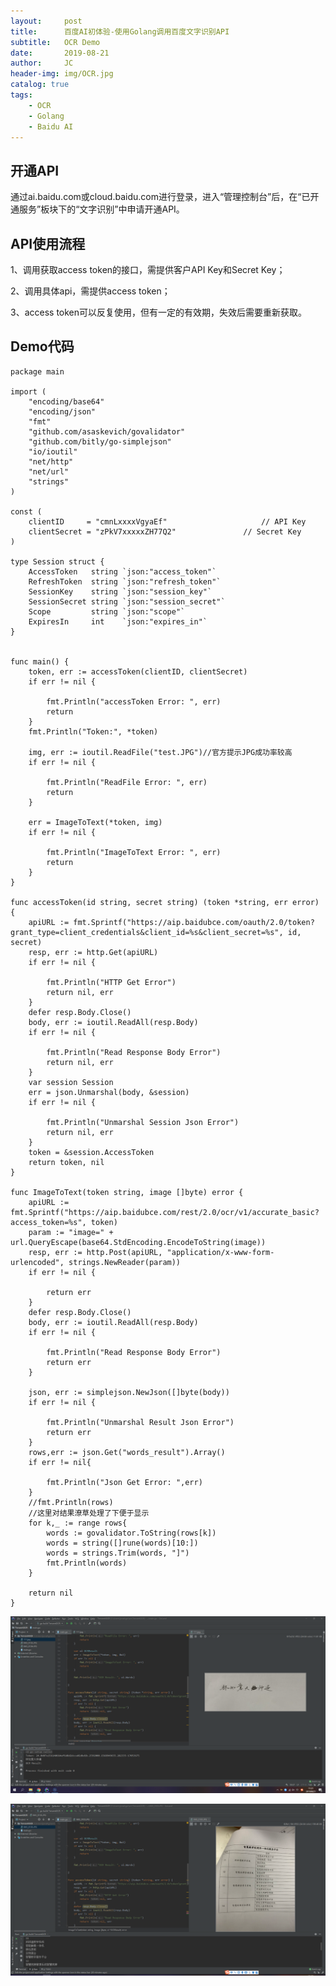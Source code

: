 ```yaml
---
layout:     post
title:      百度AI初体验-使用Golang调用百度文字识别API
subtitle:   OCR Demo
date:       2019-08-21
author:     JC
header-img: img/OCR.jpg
catalog: true
tags:
    - OCR
    - Golang
    - Baidu AI
---
```


## 开通API

通过ai.baidu.com或cloud.baidu.com进行登录，进入“管理控制台”后，在“已开通服务”板块下的“文字识别”中申请开通API。

## API使用流程

1、调用获取access token的接口，需提供客户API Key和Secret Key；

2、调用具体api，需提供access token；

3、access token可以反复使用，但有一定的有效期，失效后需要重新获取。

## Demo代码

	package main

	import (
		"encoding/base64"
		"encoding/json"
		"fmt"
		"github.com/asaskevich/govalidator"
		"github.com/bitly/go-simplejson"
		"io/ioutil"
		"net/http"
		"net/url"
		"strings"
	)

	const (
		clientID     = "cmnLxxxxVgyaEf"           			// API Key
		clientSecret = "zPkV7xxxxxZH77Q2"  				// Secret Key
	)

	type Session struct {
		AccessToken   string `json:"access_token"`
		RefreshToken  string `json:"refresh_token"`
		SessionKey    string `json:"session_key"`
		SessionSecret string `json:"session_secret"`
		Scope         string `json:"scope"`
		ExpiresIn     int    `json:"expires_in"`
	}


	func main() {
		token, err := accessToken(clientID, clientSecret)
		if err != nil {
			
			fmt.Println("accessToken Error: ", err)
			return
		}
		fmt.Println("Token:", *token)

		img, err := ioutil.ReadFile("test.JPG")//官方提示JPG成功率较高
		if err != nil {
		
			fmt.Println("ReadFile Error: ", err)
			return
		}

		err = ImageToText(*token, img)
		if err != nil {
		
			fmt.Println("ImageToText Error: ", err)
			return
		}
	}

	func accessToken(id string, secret string) (token *string, err error) {
		apiURL := fmt.Sprintf("https://aip.baidubce.com/oauth/2.0/token?grant_type=client_credentials&client_id=%s&client_secret=%s", id, secret)
		resp, err := http.Get(apiURL)
		if err != nil {
		
			fmt.Println("HTTP Get Error")
			return nil, err
		}
		defer resp.Body.Close()
		body, err := ioutil.ReadAll(resp.Body)
		if err != nil {
		
			fmt.Println("Read Response Body Error")
			return nil, err
		}
		var session Session
		err = json.Unmarshal(body, &session)
		if err != nil {
		
			fmt.Println("Unmarshal Session Json Error")
			return nil, err
		}
		token = &session.AccessToken
		return token, nil
	}	
		
	func ImageToText(token string, image []byte) error {
		apiURL := fmt.Sprintf("https://aip.baidubce.com/rest/2.0/ocr/v1/accurate_basic?access_token=%s", token)
		param := "image=" + url.QueryEscape(base64.StdEncoding.EncodeToString(image))
		resp, err := http.Post(apiURL, "application/x-www-form-urlencoded", strings.NewReader(param))
		if err != nil {
		
			return err
		}
		defer resp.Body.Close()
		body, err := ioutil.ReadAll(resp.Body)
		if err != nil {
		
			fmt.Println("Read Response Body Error")
			return err
		}
		
		json, err := simplejson.NewJson([]byte(body))
		if err != nil {
		
			fmt.Println("Unmarshal Result Json Error")
			return err
		}
		rows,err := json.Get("words_result").Array()
		if err != nil{
		
			fmt.Println("Json Get Error: ",err)
		}
		//fmt.Println(rows)
		//这里对结果潦草处理了下便于显示
		for k,_ := range rows{
			words := govalidator.ToString(rows[k])
			words = string([]rune(words)[10:])
			words = strings.Trim(words, "]")
			fmt.Println(words)
		}
		
		return nil
	}

![avatar](img/OCR/ocr1.png)

![avatar](img/OCR/ocr2.png)





